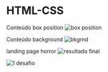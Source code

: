 # HTML-CSS
Conteúdo box position
![box position](https://user-images.githubusercontent.com/121810279/224857677-658affa2-f8a4-4b76-9225-4d04a561f614.PNG)


Conteúdo background
![bkgrnd](https://user-images.githubusercontent.com/121810279/224858951-10bc5634-1c75-42ec-8ccb-e906df566097.PNG)

landing page horror
![resultado final](https://user-images.githubusercontent.com/121810279/225630995-56530f73-7e8d-4750-8f7e-7b20190414ca.PNG)

![1 desafio](https://user-images.githubusercontent.com/121810279/225631644-a987f338-32bf-4968-ae45-80bae8641926.PNG)
